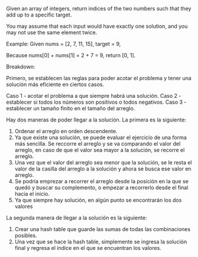 Given an array of integers, return indices of the two numbers such that they add up to a specific target.

You may assume that each input would have exactly one solution, and you may not use the same element twice.

Example:
Given nums = [2, 7, 11, 15], target = 9,

Because nums[0] + nums[1] = 2 + 7 = 9,
return [0, 1].

Breakdown:

Primero, se establecen las reglas para poder acotar el problema y tener una solución más eficiente en ciertos casos.

Caso 1 - acotar el problema a que siempre habrá una solución.
Caso 2 - establecer si todos los números son positivos o todos negativos.
Caso 3 - establecer un tamaño finito en el tamaño del arreglo.

Hay dos maneras de poder llegar a la solución. La primera es la siguiente:

1. Ordenar el arreglo en orden descendente.
2. Ya que existe una solución, se puede evaluar el ejercicio de una forma más sencilla. Se reccorre el arreglo y se va comparando el valor del arreglo, en caso de que el valor sea mayor a la solución, se recorre el arreglo.
3. Una vez que el valor del arreglo sea menor que la solución, se le resta el valor de la casilla del arreglo a la solución y ahora se busca ese valor en arreglo.
4. Se podría emprezar a recorrer el arreglo desde la posición en la que se quedó y buscar su complemento, o empezar a recorrerlo desde el final hacia el inicio.
5. Ya que siempre hay solución, en algún punto se encontrarán los dos valores

La segunda manera de llegar a la solución es la siguiente:

1. Crear una hash table que guarde las sumas de todas las combinaciones posibles.
2. Una vez que se hace la hash table, simplemente se ingresa la solución final y regresa el índice en el que se encuentran los valores.

